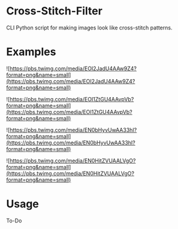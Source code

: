 # Cross-Stitch-Filter
CLI Python script for making images look like cross-stitch patterns.

# Examples
![https://pbs.twimg.com/media/EOI2JadU4AAw9Z4?format=png&name=small](https://pbs.twimg.com/media/EOI2JadU4AAw9Z4?format=png&name=small)

![https://pbs.twimg.com/media/EOI1ZtGU4AAvpVb?format=png&name=small](https://pbs.twimg.com/media/EOI1ZtGU4AAvpVb?format=png&name=small)

![https://pbs.twimg.com/media/EN0bHyvUwAA33hI?format=png&name=small](https://pbs.twimg.com/media/EN0bHyvUwAA33hI?format=png&name=small)

![https://pbs.twimg.com/media/EN0HitZVUAALVgO?format=png&name=small](https://pbs.twimg.com/media/EN0HitZVUAALVgO?format=png&name=small)

# Usage
To-Do
